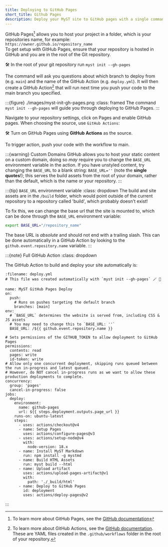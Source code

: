 ```yaml
---
title: Deploying to GitHub Pages
short_title: Github Pages
description: Deploy your MyST site to GitHub pages with a single command.
---
```


GitHub Pages[^pages] allows you to host your project in a folder, which is your repositories name, for example:\
`https://owner.github.io/repository_name`\
To get setup with GitHub Pages, ensure that your repository is hosted in GitHub and you are in the root of the Git repository.

🛠 In the root of your git repository run `myst init --gh-pages`

The command will ask you questions about which branch to deploy from (e.g. `main`) and the name of the GitHub Action (e.g. `deploy.yml`). It will then create a GitHub Action[^actions] that will run next time you push your code to the main branch you specified.

:::{figure} ./images/myst-init-gh-pages.png
:class: framed
The command `myst init --gh-pages` will guide you through deploying to GitHub Pages.
:::

[^actions]: To learn more about GitHub Actions, see the [GitHub documentation](https://docs.github.com/en/actions/quickstart). These are YAML files created in the `.github/workflows` folder in the root of your repository.
[^pages]: To learn more about GitHub Pages, see the [GitHub documentation](https://docs.github.com/en/pages/getting-started-with-github-pages/using-custom-workflows-with-github-pages)

Navigate to your repository settings, click on Pages and enable GitHub pages. When choosing the source, use `GitHub Actions`:

🛠 Turn on GitHub Pages using **GitHub Actions** as the source.

To trigger action, push your code with the workflow to main.

:::{warning} Custom Domains
GitHub allows you to host your static content on a custom domain, doing so _may_ require you to change the `BASE_URL` environment variable in the action. If you have unstyled content, try changing the `BASE_URL` to a blank string: `BASE_URL=''` (note the **single quotes**!); this serves the build assets from the root of your domain, rather than the default, which is the name or your repository.
:::

:::{tip} `BASE_URL` environment variable
:class: dropdown
The build and site assets are in the `/build` folder, which would point outside of the current repository to a repository called 'build', which probably doesn't exist!

To fix this, we can change the base url that the site is mounted to, which can be done through the `BASE_URL` environment variable:

```bash
export BASE_URL="/repository_name"
```

The base URL is _absolute_ and should not end with a trailing slash. This can be done automatically in a GitHub Action by looking to the `github.event.repository.name` variable.
:::

:::{note} Full GitHub Action
:class: dropdown

The GitHub Action to build and deploy your site automatically is:

```{code} yaml
:filename: deploy.yml
# This file was created automatically with `myst init --gh-pages` 🪄 💚

name: MyST GitHub Pages Deploy
on:
  push:
    # Runs on pushes targeting the default branch
    branches: [main]
env:
  # `BASE_URL` determines the website is served from, including CSS & JS assets
  # You may need to change this to `BASE_URL: ''`
  BASE_URL: /${{ github.event.repository.name }}

# Sets permissions of the GITHUB_TOKEN to allow deployment to GitHub Pages
permissions:
  contents: read
  pages: write
  id-token: write
# Allow only one concurrent deployment, skipping runs queued between the run in-progress and latest queued.
# However, do NOT cancel in-progress runs as we want to allow these production deployments to complete.
concurrency:
  group: 'pages'
  cancel-in-progress: false
jobs:
  deploy:
    environment:
      name: github-pages
      url: ${{ steps.deployment.outputs.page_url }}
    runs-on: ubuntu-latest
    steps:
      - uses: actions/checkout@v4
      - name: Setup Pages
        uses: actions/configure-pages@v3
      - uses: actions/setup-node@v4
        with:
          node-version: 18.x
      - name: Install MyST Markdown
        run: npm install -g mystmd
      - name: Build HTML Assets
        run: myst build --html
      - name: Upload artifact
        uses: actions/upload-pages-artifact@v1
        with:
          path: './_build/html'
      - name: Deploy to GitHub Pages
        id: deployment
        uses: actions/deploy-pages@v2
```

:::
